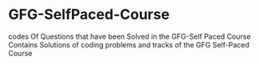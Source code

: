 # GFG-SelfPaced-Course
codes Of Questions that have been Solved in the GFG-Self Paced Course
Contains Solutions of coding problems and tracks of the GFG Self-Paced Course
